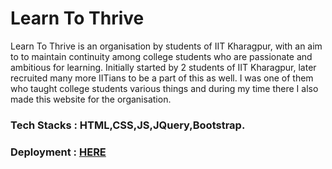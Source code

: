 # Learn To Thrive


Learn To Thrive is an organisation by students of IIT Kharagpur, with an aim to to maintain continuity among college students who are passionate and ambitious for learning. Initially started by 2 students of IIT Kharagpur, later recruited many more IITians to be a part of this as well. I was one of them who taught college students various things and during my time there I also made this website for the organisation.


### Tech Stacks : HTML,CSS,JS,JQuery,Bootstrap.

### Deployment : [HERE](https://ansh-chaturmohta.github.io/LTT/)
